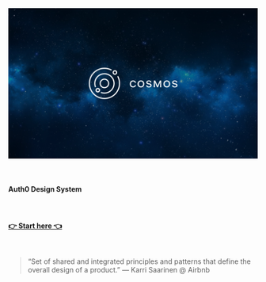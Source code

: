 <img src="/assets/cosmos.png">

&nbsp;&nbsp;

#### Auth0 Design System

&nbsp;&nbsp;

#### [👉 Start here 👈](https://auth0-cosmos.now.sh/docs)

&nbsp;&nbsp;

> “Set of shared and integrated principles and patterns that define the overall design of a product.” — Karri Saarinen @ Airbnb

&nbsp;
&nbsp;
